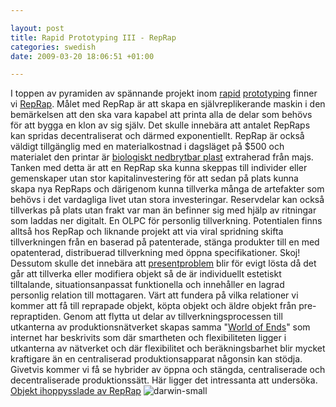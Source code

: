 ```yaml
--- 

layout: post
title: Rapid Prototyping III - RepRap 
categories: swedish 
date: 2009-03-20 18:06:51 +01:00 

---
```


I toppen av pyramiden av spännande projekt inom [rapid](http://www.blay.se/2009/03/13/rapid-prototyping-i-personlig-tillverkning/) [prototyping](http://www.blay.se/2009/03/19/rapid-protopyting-ii-produktionsforhallanden/) finner vi [RepRap](http://reprap.org/bin/view/Main/WebHome). Målet med RepRap är att skapa en självreplikerande maskin i den bemärkelsen att den ska vara kapabel att printa alla de delar som behövs för att bygga en klon av sig själv. Det skulle innebära att antalet RepRaps kan spridas decentraliserat och därmed exponentiellt. RepRap är också väldigt tillgänglig med en materialkostnad i dagsläget på $500 och materialet den printar är [biologiskt nedbrytbar plast](http://en.wikipedia.org/wiki/Polylactic_acid) extraherad från majs. Tanken med detta är att en RepRap ska kunna skeppas till individer eller gemenskaper utan stor kapitalinvestering för att sedan på plats kunna skapa nya RepRaps och därigenom kunna tillverka många de artefakter som behövs i det vardagliga livet utan stora investeringar. Reservdelar kan också tillverkas på plats utan frakt var man än befinner sig med hjälp av ritningar som laddas ner digitalt. En OLPC för personlig tillverkning. Potentialen finns alltså hos RepRap och liknande projekt att via viral spridning skifta tillverkningen från en baserad på patenterade, stänga produkter till en med opatenterad, distribuerad tillverkning med öppna specifikationer. Skoj! Dessutom skulle det innebära att [presentproblem](http://www.guardian.co.uk/commentisfree/2009/mar/07/obama-gordon-brown-gift-exchange) blir för evigt lösta då det går att tillverka eller modifiera objekt så de är individuellt estetiskt tilltalande, situationsanpassat funktionella och innehåller en lagrad personlig relation till mottagaren. Värt att fundera på vilka relationer vi kommer att få till reprapade objekt, köpta objekt och äldre objekt från pre-repraptiden. Genom att flytta ut delar av tillverkningsprocessen till utkanterna av produktionsnätverket skapas samma "[World of Ends](http://www.worldofends.com/)" som internet har beskrivits som där smartheten och flexibiliteten ligger i utkanterna av nätverket och där flexibilitet och beräkningsbarhet blir mycket kraftigare än en centraliserad produktionsapparat någonsin kan stödja. Givetvis kommer vi få se hybrider av öppna och stängda, centraliserade och decentraliserade produktionssätt. Här ligger det intressanta att undersöka. [Objekt ihoppysslade av RepRap](http://reprap.org/bin/view/Main/ItemsMade) ![darwin-small](http://www.blay.se/wp-content/uploads/2009/03/darwin-small.jpg "darwin-small") 